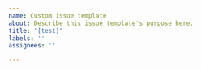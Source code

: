 ```yaml
---
name: Custom issue template
about: Describe this issue template's purpose here.
title: "[test]"
labels: ''
assignees: ''

---
```



